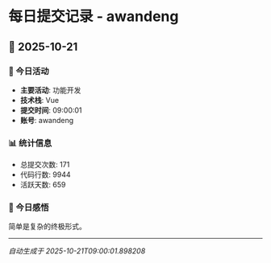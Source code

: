 # 每日提交记录 - awandeng

## 📅 2025-10-21

### 🎯 今日活动
- **主要活动**: 功能开发
- **技术栈**: Vue
- **提交时间**: 09:00:01
- **账号**: awandeng

### 📊 统计信息
- 总提交次数: 171
- 代码行数: 9944
- 活跃天数: 659

### 💭 今日感悟
简单是复杂的终极形式。

---
*自动生成于 2025-10-21T09:00:01.898208*
